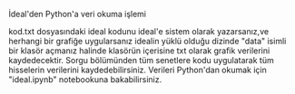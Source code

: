 İdeal'den Python'a veri okuma işlemi

kod.txt dosyasındaki ideal kodunu ideal'e sistem olarak yazarsanız,ve herhangi bir grafiğe uygularsanız idealin yüklü olduğu dizinde "data" isimli bir klasör açmanız halinde klasörün içerisine txt olarak grafik verilerini kaydedecektir.
Sorgu bölümünden tüm senetlere kodu uygulatarak tüm hisselerin verilerini kaydedebilirsiniz.
Verileri Python'dan okumak için "ideal.ipynb" notebookuna bakabilirsiniz.
